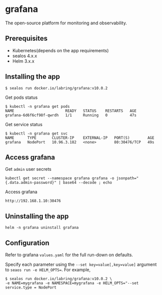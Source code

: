 # grafana

The open-source platform for monitoring and observability.

## Prerequisites

- Kubernetes(depends on the app requirements)
- sealos 4.x.x
- Helm 3.x.x

## Installing the app

```shell
$ sealos run docker.io/labring/grafana:v10.0.2
```

Get pods status

```shell
$ kubectl -n grafana get pods
NAME                       READY   STATUS    RESTARTS   AGE
grafana-6d6f6cf98f-qwrdh   1/1     Running   0          47s
```

Get service status

```shell
$ kubectl -n grafana get svc
NAME      TYPE       CLUSTER-IP    EXTERNAL-IP   PORT(S)        AGE
grafana   NodePort   10.96.3.182   <none>        80:30476/TCP   49s
```

## Access grafana

Get `admin` user secrets

```
kubectl get secret --namespace grafana grafana -o jsonpath="{.data.admin-password}" | base64 --decode ; echo
```

Access grafana

```
http://192.168.1.10:30476
```

## Uninstalling the app

```shell
helm -n grafana uninstall grafana
```

## Configuration

Refer to grafana `values.yaml` for the full run-down on defaults.

Specify each parameter using the `--set key=value[,key=value]` argument to `seaos run -e HELM_OPTS=`. For example,

```shell
$ sealos run docker.io/labring/grafana:v10.0.2 \
-e NAME=mygrafana -e NAMESPACE=mygrafana -e HELM_OPTS="--set service.type = NodePort
```

